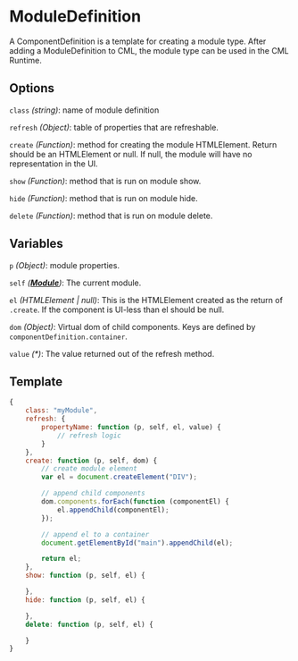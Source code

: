 # ModuleDefinition

A ComponentDefinition is a template for creating a module type. After adding a ModuleDefinition to CML, the module type can be used in the CML Runtime.

## Options

`class` _(string)_: name of module definition

`refresh` _(Object)_: table of properties that are refreshable.

`create` _(Function)_: method for creating the module HTMLElement. Return should be an HTMLElement or null. If null, the module will have no representation in the UI.

`show` _(Function)_: method that is run on module show.

`hide` _(Function)_: method that is run on module hide.

`delete` _(Function)_: method that is run on module delete.

## Variables

`p` _(Object)_: module properties.

`self` *(__[Module](/doc/runtime/module.md)__)*: The current module.

`el` _(HTMLElement | null)_: This is the HTMLElement created as the return of `.create`. If the component is UI-less than el should be null.

`dom` _(Object)_: Virtual dom of child components. Keys are defined by `componentDefinition.container`.

`value` _(\*)_: The value returned out of the refresh method.

## Template

``` javascript
{    
    class: "myModule",
    refresh: {
        propertyName: function (p, self, el, value) {
            // refresh logic
        }
    },
    create: function (p, self, dom) {
        // create module element
        var el = document.createElement("DIV");

        // append child components
        dom.components.forEach(function (componentEl) {
            el.appendChild(componentEl);
        });

        // append el to a container
        document.getElementById("main").appendChild(el);

        return el;
    },
    show: function (p, self, el) {

    },
    hide: function (p, self, el) {

    },
    delete: function (p, self, el) {

    }
}
```
